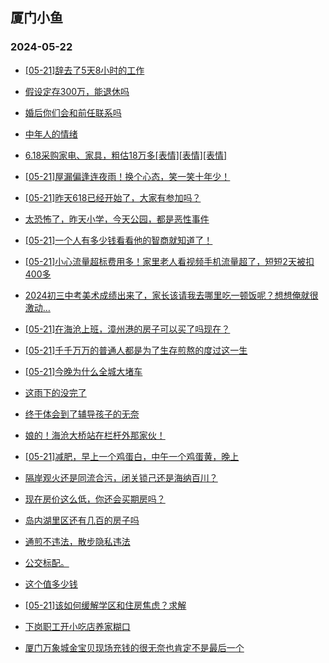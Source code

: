 ## 厦门小鱼 
### 2024-05-22

+ [[05-21]辞去了5天8小时的工作](http://bbs.xmfish.com/read-htm-tid-18193498.html)

+ [假设定存300万，能退休吗](http://bbs.xmfish.com/read-htm-tid-18193425.html)

+ [婚后你们会和前任联系吗](http://bbs.xmfish.com/read-htm-tid-18193504.html)

+ [中年人的情绪](http://bbs.xmfish.com/read-htm-tid-18193464.html)

+ [6.18采购家电、家具，粗估18万多[表情][表情][表情]](http://bbs.xmfish.com/read-htm-tid-18193519.html)

+ [[05-21]屋漏偏逢连夜雨！换个心态，笑一笑十年少！](http://bbs.xmfish.com/read-htm-tid-18193682.html)

+ [[05-21]昨天618已经开始了，大家有参加吗？](http://bbs.xmfish.com/read-htm-tid-18193462.html)

+ [太恐怖了，昨天小学，今天公园，都是恶性事件](http://bbs.xmfish.com/read-htm-tid-18193745.html)

+ [[05-21]一个人有多少钱看看他的智商就知道了！](http://bbs.xmfish.com/read-htm-tid-18193578.html)

+ [[05-21]小心流量超标费用多！家里老人看视频手机流量超了，短短2天被扣400多](http://bbs.xmfish.com/read-htm-tid-18193544.html)

+ [2024初三中考美术成绩出来了，家长该请我去哪里吃一顿饭呢？想想俺就很激动…](http://bbs.xmfish.com/read-htm-tid-18193539.html)

+ [[05-21]在海沧上班，漳州港的房子可以买了吗现在？](http://bbs.xmfish.com/read-htm-tid-18193739.html)

+ [[05-21]千千万万的普通人都是为了生存煎熬的度过这一生](http://bbs.xmfish.com/read-htm-tid-18193672.html)

+ [[05-21]今晚为什么全城大堵车](http://bbs.xmfish.com/read-htm-tid-18193823.html)

+ [这雨下的没完了](http://bbs.xmfish.com/read-htm-tid-18193604.html)

+ [终于体会到了辅导孩子的无奈](http://bbs.xmfish.com/read-htm-tid-18193787.html)

+ [娘的！海沧大桥站在栏杆外那家伙！](http://bbs.xmfish.com/read-htm-tid-18193908.html)

+ [[05-21]减肥，早上一个鸡蛋白，中午一个鸡蛋黄，晚上](http://bbs.xmfish.com/read-htm-tid-18193702.html)

+ [隔岸观火还是同流合污，闭关锁己还是海纳百川？](http://bbs.xmfish.com/read-htm-tid-18193690.html)

+ [现在房价这么低，你还会买期房吗？](http://bbs.xmfish.com/read-htm-tid-18193800.html)

+ [岛内湖里区还有几百的房子吗](http://bbs.xmfish.com/read-htm-tid-18193793.html)

+ [通煎不违法，散步隐私违法](http://bbs.xmfish.com/read-htm-tid-18193841.html)

+ [公交标配。](http://bbs.xmfish.com/read-htm-tid-18193817.html)

+ [这个值多少钱](http://bbs.xmfish.com/read-htm-tid-18193847.html)

+ [[05-21]该如何缓解学区和住房焦虑？求解](http://bbs.xmfish.com/read-htm-tid-18193763.html)

+ [下岗职工开小吃店养家糊口](http://bbs.xmfish.com/read-htm-tid-18194021.html)

+ [厦门万象城金宝贝现场充钱的很无奈也肯定不是最后一个](http://bbs.xmfish.com/read-htm-tid-18193914.html)

